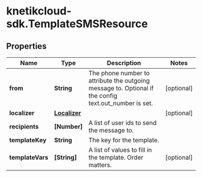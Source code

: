 # knetikcloud-sdk.TemplateSMSResource

## Properties
Name | Type | Description | Notes
------------ | ------------- | ------------- | -------------
**from** | **String** | The phone number to attribute the outgoing message to. Optional if the config text.out_number is set. | [optional] 
**localizer** | [**Localizer**](Localizer.md) |  | [optional] 
**recipients** | **[Number]** | A list of user ids to send the message to. | 
**templateKey** | **String** | The key for the template. | 
**templateVars** | **[String]** | A list of values to fill in the template. Order matters. | [optional] 



